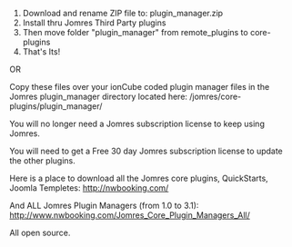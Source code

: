
1. Download and rename ZIP file to: plugin_manager.zip
2. Install thru Jomres Third Party plugins
3. Then move folder "plugin_manager" from remote_plugins to core-plugins
4. That's Its!

OR

Copy these files over your ionCube coded plugin manager files in the Jomres plugin_manager directory located here:
/jomres/core-plugins/plugin_manager/

You will no longer need a Jomres subscription license to keep using Jomres.

You will need to get a Free 30 day Jomres subscription license to update the other plugins.

Here is a place to download all the Jomres core plugins, QuickStarts, Joomla Templetes:
http://nwbooking.com/

And ALL Jomres Plugin Managers (from 1.0 to 3.1):
http://www.nwbooking.com/Jomres_Core_Plugin_Managers_All/

All open source.
